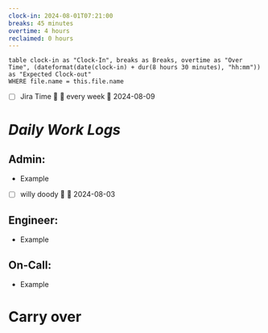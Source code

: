 ```yaml
---
clock-in: 2024-08-01T07:21:00
breaks: 45 minutes
overtime: 4 hours
reclaimed: 0 hours
---
```



```dataview
table clock-in as "Clock-In", breaks as Breaks, overtime as "Over Time", (dateformat(date(clock-in) + dur(8 hours 30 minutes), "hh:mm")) as "Expected Clock-out"
WHERE file.name = this.file.name
```

- [ ] Jira Time 🔺 🔁 every week 📅 2024-08-09

# **_Daily Work Logs_**


## Admin:

- Example
- [ ] willy doody 🔺 📅 2024-08-03



## Engineer:

- Example


## On-Call:

- Example


# Carry over
